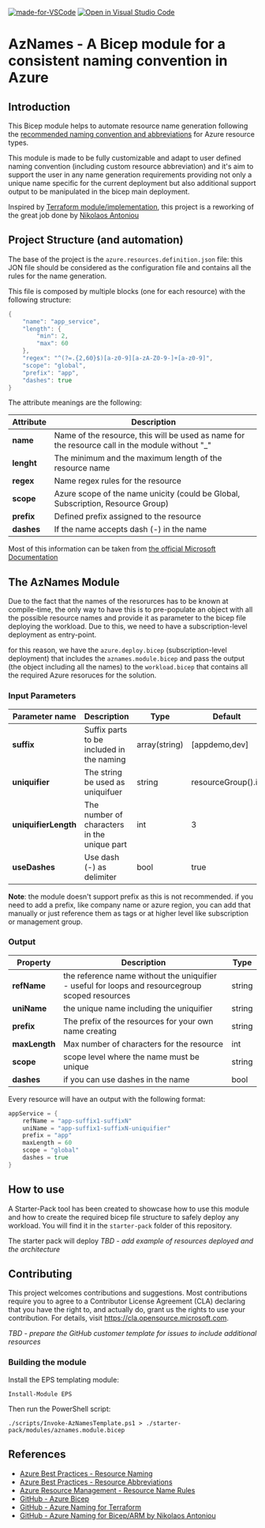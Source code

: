 [![made-for-VSCode](https://img.shields.io/badge/Made%20for-VSCode-1f425f.svg)](https://code.visualstudio.com/)
[![Open in Visual Studio Code](https://open.vscode.dev/badges/open-in-vscode.svg)](https://open.vscode.dev/francesco-sodano/bicep-azurenaming) 


# AzNames - A Bicep module for a consistent naming convention in Azure

## Introduction

This Bicep module helps to automate resource name generation following the [recommended naming convention and abbreviations](https://docs.microsoft.com/en-us/azure/cloud-adoption-framework/ready/azure-best-practices/resource-naming)  for Azure resource types.

This module is made to be fully customizable and adapt to user defined naming convention (including custom resource abbreviation) and it's aim to support the user in any name generation requirements providing not only a unique name specific for the current deployment but also additional support output to be manipulated in the bicep main deployment.

Inspired by [Terraform module/implementation](https://github.com/Azure/terraform-azurerm-naming), this project is a reworking of the great job done by [Nikolaos Antoniou](https://github.com/nianton/azure-naming)

## Project Structure (and automation)

The base of the project is the `azure.resources.definition.json` file: this JON file should be considered as the configuration file and contains all the rules for the name generation.

This file is composed by multiple blocks (one for each resource) with the following structure:

```go
{
    "name": "app_service",
    "length": {
        "min": 2,
        "max": 60
    },
    "regex": "^(?=.{2,60}$)[a-z0-9][a-zA-Z0-9-]+[a-z0-9]",
    "scope": "global",
    "prefix": "app",
    "dashes": true
}
```
The attribute meanings are the following:

| Attribute | Description | 
| -------- | ---------- | 
| **name** | Name of the resource, this will be used as name for the resource call in the module without "_" | 
| **lenght** | The minimum and the maximum length of the resource name | 
| **regex** | Name regex rules for the resource|
| **scope** | Azure scope of the name unicity (could be Global, Subscription, Resource Group) |
| **prefix** | Defined prefix assigned to the resource |
| **dashes** | If the name accepts dash (-) in the name |

Most of this information can be taken from [the official Microsoft Documentation](https://docs.microsoft.com/en-us/azure/azure-resource-manager/management/resource-name-rules#microsoftweb)




## The AzNames Module

Due to the fact that the names of the resorurces has to be known at compile-time, the only way to have this is to pre-populate an object with all the possible resource names and provide it as parameter to the bicep file deploying the workload. Due to this, we need to have a subscription-level deployment as entry-point.

for this reason, we have the `azure.deploy.bicep` (subscription-level deployment) that includes the `aznames.module.bicep` and pass the output (the object including all the names) to the `workload.bicep` that contains all the required Azure resoruces for the solution. 

### Input Parameters

| Parameter name | Description | Type | Default | Required |
| -------- | ---------- | ----------- | ----------- | ----------- |
| **suffix** | Suffix parts to be included in the naming | array(string) | [appdemo,dev] | no |
| **uniquifier** | The string be used as uniquifuer | string | resourceGroup().id | no |
| **uniquifierLength** | The number of characters in the unique part | int | 3 | no |
| **useDashes** | Use dash (-) as delimiter | bool | true | no |

**Note**: the module doesn't support prefix as this is not recommended. if you need to add a prefix, like company name or azure region, you can add that manually or just reference them as tags or at higher level like subscription or management group.

### Output

| Property | Description | Type | 
| -------- | ---------- | ----------- |
| **refName** | the reference name without the uniquifier - useful for loops and resourcegroup scoped resources | string |
| **uniName** | the unique name including the uniquifier | string | 
| **prefix** | The prefix of the resources for your own name creating | string |
| **maxLength** | Max number of characters for the resource | int |
| **scope** | scope level where the name must be unique| string |
| **dashes** | if you can use dashes in the name | bool |

Every resource will have an output with the following format:

```go
appService = {
    refName = "app-suffix1-suffixN"
    uniName = "app-suffix1-suffixN-uniquifier"
    prefix = "app"
    maxLength = 60
    scope = "global"
    dashes = true
}
```

## How to use

A Starter-Pack tool has been created to showcase how to use this module and how to create the required bicep file structure to safely deploy any workload. You will find it in the `starter-pack` folder of this repository.

The starter pack will deploy *TBD - add example of resources deployed and the architecture*

## Contributing

This project welcomes contributions and suggestions. Most contributions require you to agree to a Contributor License Agreement (CLA) declaring that you have the right to, and actually do, grant us the rights to use your contribution. For details, visit https://cla.opensource.microsoft.com.

*TBD - prepare the GitHub customer template for issues to include additional resources*

### Building the module

Install the EPS templating module:

    Install-Module EPS

Then run the PowerShell script: 

    ./scripts/Invoke-AzNamesTemplate.ps1 > ./starter-pack/modules/aznames.module.bicep

## References

- [Azure Best Practices - Resource Naming](https://docs.microsoft.com/en-us/azure/cloud-adoption-framework/ready/azure-best-practices/resource-naming)
- [Azure Best Practices - Resource Abbreviations](https://docs.microsoft.com/en-us/azure/cloud-adoption-framework/ready/azure-best-practices/resource-abbreviations)
- [Azure Resource Management - Resource Name Rules](https://docs.microsoft.com/en-us/azure/azure-resource-manager/management/resource-name-rules)
- [GitHub - Azure Bicep](https://github.com/Azure/bicep/)
- [GitHub - Azure Naming for Terraform](https://github.com/Azure/terraform-azurerm-naming)
- [GitHub - Azure Naming for Bicep/ARM by Nikolaos Antoniou](https://github.com/nianton/azure-naming)
